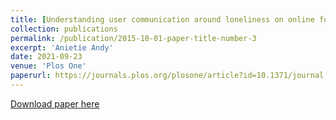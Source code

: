 ```yaml
---
title: [Understanding user communication around loneliness on online forums](https://journals.plos.org/plosone/article?id=10.1371/journal.pone.0257791)
collection: publications
permalink: /publication/2015-10-01-paper-title-number-3
excerpt: 'Anietie Andy'
date: 2021-09-23
venue: 'Plos One'
paperurl: https://journals.plos.org/plosone/article?id=10.1371/journal.pone.0257791
---
```


[Download paper here](https://journals.plos.org/plosone/article?id=10.1371/journal.pone.0257791)




